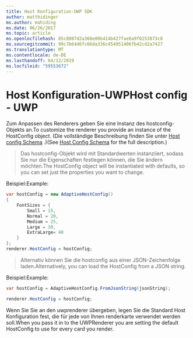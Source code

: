 ```yaml
---
title: Host Konfiguration-UWP SDK
author: matthidinger
ms.author: mahiding
ms.date: 06/26/2017
ms.topic: article
ms.openlocfilehash: 85c8807d2a368e00b414b427fae8a9f0253873c8
ms.sourcegitcommit: 99c7b64d6fc66da336c454951406fb42cd2a7427
ms.translationtype: MT
ms.contentlocale: de-DE
ms.lasthandoff: 04/12/2019
ms.locfileid: "59553672"
---
```

# <a name="host-config---uwp"></a><span data-ttu-id="f5773-102">Host Konfiguration-UWP</span><span class="sxs-lookup"><span data-stu-id="f5773-102">Host config - UWP</span></span>

<span data-ttu-id="f5773-103">Zum Anpassen des Renderers geben Sie eine Instanz des hostconfig-Objekts an.</span><span class="sxs-lookup"><span data-stu-id="f5773-103">To customize the renderer you provide an instance of the HostConfig object.</span></span> <span data-ttu-id="f5773-104">(Die vollständige Beschreibung finden Sie unter [Host config Schema](../../../rendering-cards/host-config.md) .)</span><span class="sxs-lookup"><span data-stu-id="f5773-104">(See [Host Config Schema](../../../rendering-cards/host-config.md) for the full description.)</span></span>

> <span data-ttu-id="f5773-105">Das hostconfig-Objekt wird mit Standardwerten instanziiert, sodass Sie nur die Eigenschaften festlegen können, die Sie ändern möchten.</span><span class="sxs-lookup"><span data-stu-id="f5773-105">The HostConfig object will be instantiated with defaults, so you can set just the properties you want to change.</span></span>

<span data-ttu-id="f5773-106">Beispiel:</span><span class="sxs-lookup"><span data-stu-id="f5773-106">Example:</span></span>

```csharp
var hostConfig = new AdaptiveHostConfig() 
{
    FontSizes = {
        Small = 15,
        Normal = 20,
        Medium = 25,
        Large = 30,
        ExtraLarge= 40
    }
};
renderer.HostConfig = hostConfig;
```

> <span data-ttu-id="f5773-107">Alternativ können Sie die hostconfig aus einer JSON-Zeichenfolge laden.</span><span class="sxs-lookup"><span data-stu-id="f5773-107">Alternatively, you can load the HostConfig from a JSON string.</span></span>

<span data-ttu-id="f5773-108">Beispiel:</span><span class="sxs-lookup"><span data-stu-id="f5773-108">Example:</span></span>

```csharp
var hostConfig = AdaptiveHostConfig.FromJsonString(jsonString); 

renderer.HostConfig = hostConfig;
```

<span data-ttu-id="f5773-109">Wenn Sie Sie an den uwprenderer übergeben, legen Sie die Standard Host Konfiguration fest, die für jede von Ihnen renderkarte verwendet werden soll.</span><span class="sxs-lookup"><span data-stu-id="f5773-109">When you pass it in to the UWPRenderer you are setting the default HostConfig to use for every card you render.</span></span>